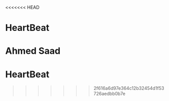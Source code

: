 <<<<<<< HEAD
# HeartBeat
Ahmed Saad
=======
# HeartBeat
>>>>>>> 2f616a6d97e364c12b32454d1f53726aedbb0b7e

